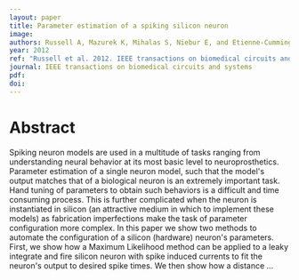 ```yaml
---
layout: paper
title: Parameter estimation of a spiking silicon neuron
image:
authors: Russell A, Mazurek K, Mihalas S, Niebur E, and Etienne-Cummings R.
year: 2012
ref: "Russell et al. 2012. IEEE transactions on biomedical circuits and systems vol. 6, no. 2: 133-141."
journal: IEEE transactions on biomedical circuits and systems
pdf:
doi:
---
```


# Abstract
Spiking neuron models are used in a multitude of tasks ranging from understanding neural behavior at its most basic level to neuroprosthetics. Parameter estimation of a single neuron model, such that the model's output matches that of a biological neuron is an extremely important task. Hand tuning of parameters to obtain such behaviors is a difficult and time consuming process. This is further complicated when the neuron is instantiated in silicon (an attractive medium in which to implement these models) as fabrication imperfections make the task of parameter configuration more complex. In this paper we show two methods to automate the configuration of a silicon (hardware) neuron's parameters. First, we show how a Maximum Likelihood method can be applied to a leaky integrate and fire silicon neuron with spike induced currents to fit the neuron's output to desired spike times. We then show how a distance …
